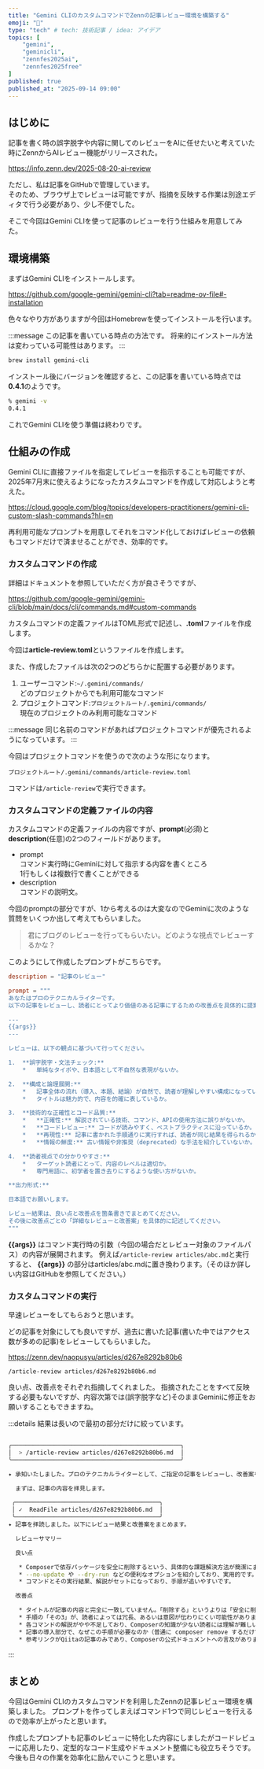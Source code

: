 ```yaml
---
title: "Gemini CLIのカスタムコマンドでZennの記事レビュー環境を構築する"
emoji: "🍄"
type: "tech" # tech: 技術記事 / idea: アイデア
topics: [
    "gemini",
    "geminicli",
    "zennfes2025ai",
    "zennfes2025free"
]
published: true
published_at: "2025-09-14 09:00"
---
```


## はじめに

記事を書く時の誤字脱字や内容に関してのレビューをAIに任せたいと考えていた時にZennからAIレビュー機能がリリースされた。

https://info.zenn.dev/2025-08-20-ai-review

ただし、私は記事をGitHubで管理しています。  
そのため、ブラウザ上でレビューは可能ですが、指摘を反映する作業は別途エディタで行う必要があり、少し不便でした。

そこで今回はGemini CLIを使って記事のレビューを行う仕組みを用意してみた。

## 環境構築

まずはGemini CLIをインストールします。

https://github.com/google-gemini/gemini-cli?tab=readme-ov-file#-installation

色々なやり方がありますが今回はHomebrewを使ってインストールを行います。

:::message
この記事を書いている時点の方法です。
将来的にインストール方法は変わっている可能性はあります。
:::

```bash
brew install gemini-cli
```

インストール後にバージョンを確認すると、この記事を書いている時点では**0.4.1**のようです。

```bash
% gemini -v
0.4.1
```

これでGemini CLIを使う準備は終わりです。

## 仕組みの作成

Gemini CLIに直接ファイルを指定してレビューを指示することも可能ですが、
2025年7月末に使えるようになったカスタムコマンドを作成して対応しようと考えた。

https://cloud.google.com/blog/topics/developers-practitioners/gemini-cli-custom-slash-commands?hl=en

再利用可能なプロンプトを用意してそれをコマンド化しておけばレビューの依頼もコマンドだけで済ませることができ、効率的です。

### カスタムコマンドの作成

詳細はドキュメントを参照していただく方が良さそうですが、

https://github.com/google-gemini/gemini-cli/blob/main/docs/cli/commands.md#custom-commands

カスタムコマンドの定義ファイルはTOML形式で記述し、**.toml**ファイルを作成します。

今回は**article-review.toml**というファイルを作成します。

また、作成したファイルは次の2つのどちらかに配置する必要があります。

1. ユーザーコマンド:`~/.gemini/commands/`  
どのプロジェクトからでも利用可能なコマンド
1. プロジェクトコマンド:`プロジェクトルート/.gemini/commands/`  
現在のプロジェクトのみ利用可能なコマンド

:::message
同じ名前のコマンドがあればプロジェクトコマンドが優先されるようになっています。
:::

今回はプロジェクトコマンドを使うので次のような形になります。

`プロジェクトルート/.gemini/commands/article-review.toml`

コマンドは`/article-review`で実行できます。

### カスタムコマンドの定義ファイルの内容

カスタムコマンドの定義ファイルの内容ですが、**prompt**(必須)と**description**(任意)の2つのフィールドがあります。

- prompt  
コマンド実行時にGeminiに対して指示する内容を書くところ  
1行もしくは複数行で書くことができる
- description  
コマンドの説明文。

今回のpromptの部分ですが、1から考えるのは大変なのでGeminiに次のような質問をいくつか出して考えてもらいました。

>  君にブログのレビューを行ってもらいたい。どのような視点でレビューするかな？

このようにして作成したプロンプトがこちらです。

```toml
description = "記事のレビュー"

prompt = """
あなたはプロのテクニカルライターです。
以下の記事をレビューし、読者にとってより価値のある記事にするための改善点を具体的に提案してください。

---
{{args}}
---

レビューは、以下の観点に基づいて行ってください。

1.  **誤字脱字・文法チェック:**
    *   単純なタイポや、日本語として不自然な表現がないか。

2.  **構成と論理展開:**
    *   記事全体の流れ（導入、本題、結論）が自然で、読者が理解しやすい構成になっているか。
    *   タイトルは魅力的で、内容を的確に表しているか。

3.  **技術的な正確性とコード品質:**
    *   **正確性:** 解説されている技術、コマンド、APIの使用方法に誤りがないか。
    *   **コードレビュー:** コードが読みやすく、ベストプラクティスに沿っているか。より効率的または現代的な書き方があれば提案します。
    *   **再現性:** 記事に書かれた手順通りに実行すれば、読者が同じ結果を得られるか。前提条件（バージョンなど）が明記されているか。
    *   **情報の鮮度:** 古い情報や非推奨（deprecated）な手法を紹介していないか。

4.  **読者視点での分かりやすさ:**
    *   ターゲット読者にとって、内容のレベルは適切か。
    *   専門用語に、初学者を置き去りにするような使い方がないか。

**出力形式:**

日本語でお願いします。

レビュー結果は、良い点と改善点を箇条書きでまとめてください。
その後に改善点ごとの「詳細なレビューと改善案」を具体的に記述してください。
"""
```

**{{args}}** はコマンド実行時の引数（今回の場合だとレビュー対象のファイルパス）の内容が展開されます。
例えば`/article-review articles/abc.md`と実行すると、 **{{args}}** の部分はarticles/abc.mdに置き換わります。（そのほか詳しい内容はGitHubを参照してください。）


### カスタムコマンドの実行

早速レビューをしてもらおうと思います。

どの記事を対象にしても良いですが、過去に書いた記事(書いた中ではアクセス数が多めの記事)をレビューしてもらいました。

https://zenn.dev/naopusyu/articles/d267e8292b80b6

```
/article-review articles/d267e8292b80b6.md
```

良い点、改善点をそれぞれ指摘してくれました。
指摘されたことをすべて反映する必要もないですが、内容次第では(誤字脱字など)そのままGeminiに修正をお願いすることもできますね。

:::details 結果は長いので最初の部分だけに絞っています。

```bash

╭────────────────────────────────────────────────╮
│  > /article-review articles/d267e8292b80b6.md  │
╰────────────────────────────────────────────────╯

✦ 承知いたしました。プロのテクニカルライターとして、ご指定の記事をレビューし、改善案を提案します。

  まずは、記事の内容を拝見します。

 ╭─────────────────────────────────────────╮
 │ ✓  ReadFile articles/d267e8292b80b6.md  │
 ╰─────────────────────────────────────────╯
✦ 記事を拝読しました。以下にレビュー結果と改善案をまとめます。

  レビューサマリー

  良い点

   * Composerで依存パッケージを安全に削除するという、具体的な課題解決方法が簡潔にまとまっています。
   * --no-update や --dry-run などの便利なオプションを紹介しており、実用的です。
   * コマンドとその実行結果、解説がセットになっており、手順が追いやすいです。

  改善点

   * タイトルが記事の内容と完全に一致していません。「削除する」というよりは「安全に削除するための確認手順」が主題です。
   * 手順の「その3」が、読者によっては冗長、あるいは意図が伝わりにくい可能性があります。
   * 各コマンドの解説がやや不足しており、Composerの知識が少ない読者には理解が難しいかもしれません。
   * 記事の導入部分で、なぜこの手順が必要なのか（普通に composer remove するだけではダメなのか）という背景説明が不足しています。
   * 参考リンクがQiitaの記事のみであり、Composerの公式ドキュメントへの言及がありません。

```

:::

## まとめ

今回はGemini CLIのカスタムコマンドを利用したZennの記事レビュー環境を構築しました。
プロンプトを作ってしまえばコマンド1つで同じレビューを行えるので効率が上がったと思います。

作成したプロンプトも記事のレビューに特化した内容にしましたがコードレビューに応用したり、定型的なコード生成やドキュメント整備にも役立ちそうです。
今後も日々の作業を効率化に励んでいこうと思います。

